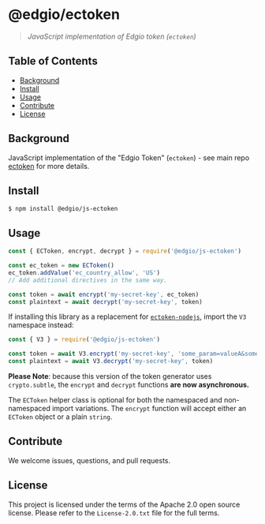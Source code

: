 # @edgio/ectoken
> _JavaScript implementation of Edgio token (`ectoken`)_

## Table of Contents

- [Background](#background)
- [Install](#install)
- [Usage](#usage)
- [Contribute](#contribute)
- [License](#license)

## Background

JavaScript implementation of the "Edgio Token" (`ectoken`) - see main repo [ectoken](https://github.com/edgio/ectoken) for more details.

## Install

```
$ npm install @edgio/js-ectoken
```

## Usage

```js
const { ECToken, encrypt, decrypt } = require('@edgio/js-ectoken')

const ec_token = new ECToken()
ec_token.addValue('ec_country_allow', 'US')
// Add additional directives in the same way.

const token = await encrypt('my-secret-key', ec_token)
const plaintext = await decrypt('my-secret-key', token)
```

If installing this library as a replacement for [`ectoken-nodejs`](https://github.com/hattan/ectoken-nodejs), import the `V3` namespace instead:

```js
const { V3 } = require('@edgio/js-ectoken')

const token = await V3.encrypt('my-secret-key', 'some_param=valueA&some_other_param=valueB')
const plaintext = await V3.decrypt('my-secret-key', token)
```

**Please Note**: because this version of the token generator uses `crypto.subtle`, the `encrypt` and `decrypt` functions **are now asynchronous.**

The `ECToken` helper class is optional for both the namespaced and non-namespaced import variations. The `encrypt` function will accept either an `ECToken` object or a plain `string`.

## Contribute

We welcome issues, questions, and pull requests.

## License

This project is licensed under the terms of the Apache 2.0 open source license. Please refer to the `License-2.0.txt` file for the full terms.